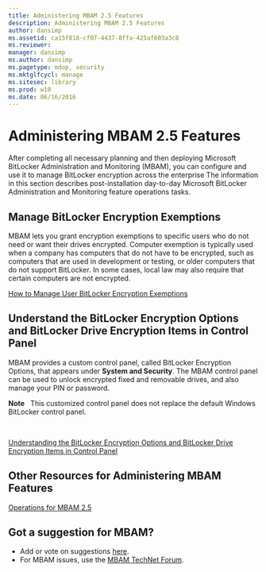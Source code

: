```yaml
---
title: Administering MBAM 2.5 Features
description: Administering MBAM 2.5 Features
author: dansimp
ms.assetid: ca15f818-cf07-4437-8ffa-425af603a3c8
ms.reviewer: 
manager: dansimp
ms.author: dansimp
ms.pagetype: mdop, security
ms.mktglfcycl: manage
ms.sitesec: library
ms.prod: w10
ms.date: 06/16/2016
---
```



# Administering MBAM 2.5 Features


After completing all necessary planning and then deploying Microsoft BitLocker Administration and Monitoring (MBAM), you can configure and use it to manage BitLocker encryption across the enterprise The information in this section describes post-installation day-to-day Microsoft BitLocker Administration and Monitoring feature operations tasks.

## Manage BitLocker Encryption Exemptions


MBAM lets you grant encryption exemptions to specific users who do not need or want their drives encrypted. Computer exemption is typically used when a company has computers that do not have to be encrypted, such as computers that are used in development or testing, or older computers that do not support BitLocker. In some cases, local law may also require that certain computers are not encrypted.

[How to Manage User BitLocker Encryption Exemptions](how-to-manage-user-bitlocker-encryption-exemptions-mbam-25.md)

## Understand the BitLocker Encryption Options and BitLocker Drive Encryption Items in Control Panel


MBAM provides a custom control panel, called BitLocker Encryption Options, that appears under **System and Security**. The MBAM control panel can be used to unlock encrypted fixed and removable drives, and also manage your PIN or password.

**Note**  
This customized control panel does not replace the default Windows BitLocker control panel.

 

[Understanding the BitLocker Encryption Options and BitLocker Drive Encryption Items in Control Panel](understanding-the-bitlocker-encryption-options-and-bitlocker-drive-encryption-items-in-control-panel.md)

## Other Resources for Administering MBAM Features


[Operations for MBAM 2.5](operations-for-mbam-25.md)

## Got a suggestion for MBAM?
- Add or vote on suggestions [here](http://mbam.uservoice.com/forums/268571-microsoft-bitlocker-administration-and-monitoring). 
- For MBAM issues, use the [MBAM TechNet Forum](https://social.technet.microsoft.com/Forums/home?forum=mdopmbam).

 

 





